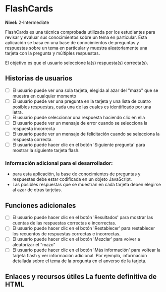 # FlashCards 
**Nivel:** 2-Intermediate 

FlashCards es una técnica comprobada utilizada por los estudiantes para revisar y evaluar sus conocimientos sobre un tema en particular. Esta aplicación se basa en una base de conocimientos de preguntas y respuestas sobre un tema en particular y muestra aleatoriamente una tarjeta con la pregunta y múltiples respuestas. 

El objetivo es que el usuario seleccione la(s) respuesta(s) correcta(s).

 ## Historias de usuarios 
 -  [ ] El usuario puede ver una sola tarjeta, elegida al azar del "mazo" que se muestra en cualquier momento 
 - [ ] El usuario puede ver una pregunta en la tarjeta y una lista de cuatro posibles respuestas, cada una de las cuales es identificado por una letra. 
 - [ ] El usuario puede seleccionar una respuesta haciendo clic en ella 
 - [ ] El usuario puede ver un mensaje de error cuando se selecciona la respuesta incorrecta 
 - [ ] El usuario puede ver un mensaje de felicitación cuando se selecciona la respuesta correcta. 
 - [ ] El usuario puede hacer clic en el botón 'Siguiente pregunta' para mostrar la siguiente tarjeta flash. 
 ### Información adicional para el desarrollador: 
 - para esta aplicación, la base de conocimientos de preguntas y respuestas debe estar codificada en un objeto JavaScript. 
 - Las posibles respuestas que se muestran en cada tarjeta deben elegirse al azar de otras tarjetas.  
 ## Funciones adicionales 
 - [ ] El usuario puede hacer clic en el botón 'Resultados' para mostrar las cuentas de las respuestas correctas e incorrectas. 
 - [ ] El usuario puede hacer clic en el botón 'Restablecer' para restablecer los recuentos de respuestas correctas e incorrectas. 
 - [ ] El usuario puede hacer clic en el botón 'Mezclar' para volver a aleatorizar el "mazo" 
 - [ ] El usuario puede hacer clic en el botón 'Más información' para voltear la tarjeta flash y ver información adicional. Por ejemplo, información detallada sobre el tema de la pregunta en el anverso de la tarjeta. 
 
 ## Enlaces y recursos útiles La fuente definitiva de HTML
